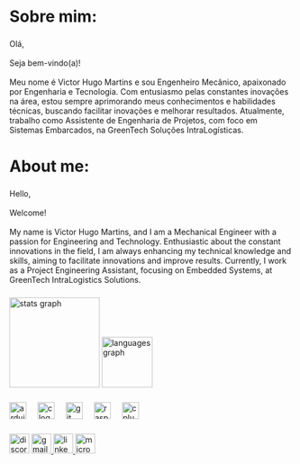<h1 align="left">Sobre mim:</h1>

###

<p align="left">Olá,<br><br>Seja bem-vindo(a)!<br><br>Meu nome é Victor Hugo Martins e sou Engenheiro Mecânico, apaixonado por Engenharia e Tecnologia. Com entusiasmo pelas constantes inovações na área, estou sempre aprimorando meus conhecimentos e habilidades técnicas, buscando facilitar inovações e melhorar resultados. Atualmente, trabalho como Assistente de Engenharia de Projetos, com foco em Sistemas Embarcados, na GreenTech Soluções IntraLogísticas.</p>

###

<h1 align="left">About me:</h1>

###

<p align="left">Hello,<br><br>Welcome!<br><br>My name is Victor Hugo Martins, and I am a Mechanical Engineer with a passion for Engineering and Technology. Enthusiastic about the constant innovations in the field, I am always enhancing my technical knowledge and skills, aiming to facilitate innovations and improve results. Currently, I work as a Project Engineering Assistant, focusing on Embedded Systems, at GreenTech IntraLogistics Solutions.</p>

###

<div align="left">
  <img src="https://github-readme-stats.vercel.app/api?username=victorMartins2024&hide_title=true&hide_rank=false&show_icons=true&include_all_commits=true&count_private=true&disable_animations=false&theme=dracula&locale=en&hide_border=true&order=1" height="160" alt="stats graph"  />
  <img src="https://github-readme-stats.vercel.app/api/top-langs?username=victorMartins2024&locale=en&hide_title=true&layout=compact&card_width=320&langs_count=5&theme=dracula&hide_border=true&order=2" height="90" alt="languages graph"  />
</div>

###

<div align="left">
  <img src="https://cdn.jsdelivr.net/gh/devicons/devicon/icons/arduino/arduino-original.svg" height="30" alt="arduino logo"  />
  <img width="12" />
  <img src="https://cdn.jsdelivr.net/gh/devicons/devicon/icons/c/c-original.svg" height="30" alt="c logo"  />
  <img width="12" />
  <img src="https://cdn.jsdelivr.net/gh/devicons/devicon/icons/git/git-original.svg" height="30" alt="git logo"  />
  <img width="12" />
  <img src="https://cdn.jsdelivr.net/gh/devicons/devicon/icons/raspberrypi/raspberrypi-original.svg" height="30" alt="raspberrypi logo"  />
  <img width="12" />
  <img src="https://cdn.jsdelivr.net/gh/devicons/devicon/icons/cplusplus/cplusplus-original.svg" height="30" alt="cplusplus logo"  />
</div>

###

<div align="left">
  <img src="https://img.shields.io/static/v1?message=Discord&logo=discord&label=&color=7289DA&logoColor=white&labelColor=&style=for-the-badge" height="35" alt="discord logo"  />
  <a href="mailto:victorhugomartins2602@gmail.com" target="_blank">
    <img src="https://img.shields.io/static/v1?message=Gmail&logo=gmail&label=&color=D14836&logoColor=white&labelColor=&style=for-the-badge" height="35" alt="gmail logo"  />
  </a>
  <a href="https://www.linkedin.com/in/victor-hugo-martins-437947196/" target="_blank">
    <img src="https://img.shields.io/static/v1?message=LinkedIn&logo=linkedin&label=&color=0077B5&logoColor=white&labelColor=&style=for-the-badge" height="35" alt="linkedin logo"  />
  </a>
  <a href="mailto:victorhugoalemao@outlook.com" target="_blank">
    <img src="https://img.shields.io/static/v1?message=Outlook&logo=microsoft-outlook&label=&color=0078D4&logoColor=white&labelColor=&style=for-the-badge" height="35" alt="microsoft-outlook logo"  />
  </a>
</div>

###
